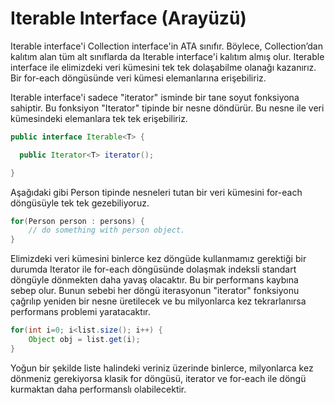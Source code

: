 # Iterable Interface (Arayüzü)

Iterable interface'i Collection interface'in ATA sınıfır. Böylece, Collection’dan kalıtım alan tüm alt sınıflarda da Iterable interface'i kalıtım almış olur. Iterable interface ile elimizdeki veri kümesini tek tek dolaşabilme olanağı kazanırız. Bir for-each döngüsünde veri kümesi elemanlarına erişebiliriz.

Iterable interface'i sadece "iterator" isminde bir tane soyut fonksiyona sahiptir. Bu fonksiyon "Iterator" tipinde bir nesne döndürür. Bu nesne ile veri kümesindeki elemanlara tek tek erişebiliriz. 

```java
public interface Iterable<T> {

  public Iterator<T> iterator();    

}
```

Aşağıdaki gibi Person tipinde nesneleri tutan bir veri kümesini for-each döngüsüyle tek tek gezebiliyoruz. 

```java
for(Person person : persons) {
    // do something with person object.
}
```

Elimizdeki veri kümesini binlerce kez döngüde kullanmamız gerektiği bir durumda Iterator ile for-each döngüsünde dolaşmak indeksli standart döngüyle dönmekten daha yavaş olacaktır. Bu bir performans kaybına sebep olur. Bunun sebebi her döngü iterasyonun "iterator" fonksiyonu çağrılıp yeniden bir nesne üretilecek ve bu milyonlarca kez tekrarlanırsa performans problemi yaratacaktır. 

```java
for(int i=0; i<list.size(); i++) {
    Object obj = list.get(i);
}
```

Yoğun bir şekilde liste halindeki veriniz üzerinde binlerce, milyonlarca kez dönmeniz gerekiyorsa klasik for döngüsü, iterator ve for-each ile döngü kurmaktan daha performanslı olabilecektir.
